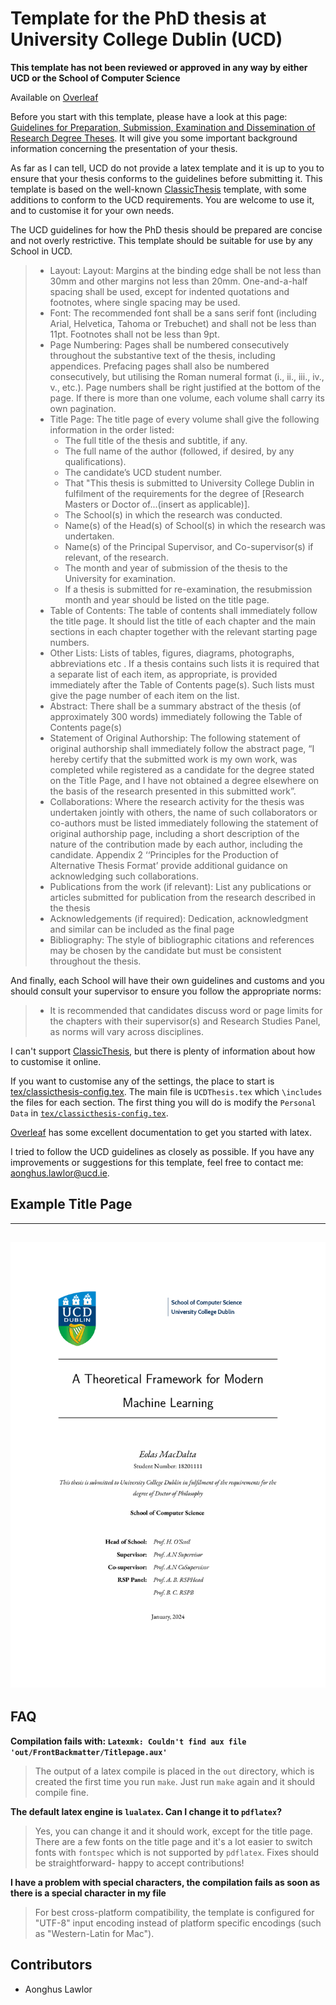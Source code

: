 # Template for the PhD thesis at University College Dublin (UCD)

**This template has not been reviewed or approved in any way by either UCD or the School of Computer Science**

Available on [Overleaf]()

Before you start with this template, please have a look at this page: [Guidelines for Preparation, Submission, Examination and Dissemination of Research Degree Theses](https://www.ucd.ie/graduatestudies/t4media/Research%20Degree%20Examination%20Guidelines%20%20August%20%202023.pdf). It will give you some important background information concerning the presentation of your thesis. 


As far as I can tell, UCD do not provide a latex template and it is up to you to ensure that your thesis conforms to the guidelines before submitting it. This template is based on the well-known [ClassicThesis](https://ctan.org/pkg/classicthesis?lang=en) template, with some additions to conform to the UCD requirements. You are welcome to use it, and to customise it for your own needs. 


The UCD guidelines for how the PhD thesis should be prepared are concise and not overly restrictive. This template should be suitable for use by any School in UCD.

>
>- Layout: Layout: Margins at the binding edge shall be not less than 30mm and other margins not less than 20mm. One-and-a-half spacing shall be used, except for indented quotations and footnotes, where single spacing may be used.
>- Font: The recommended font shall be a sans serif font (including Arial, Helvetica, Tahoma or Trebuchet) and shall not be less than 11pt. Footnotes shall not be less than 9pt.
>- Page Numbering: Pages shall be numbered consecutively throughout the substantive text of the thesis, including appendices. Prefacing pages shall also be numbered consecutively, but utilising the Roman numeral format (i., ii., iii., iv., v., etc.). Page numbers shall be right justified at the bottom of the page. If there is more than one volume, each volume shall carry its own pagination.
>- Title Page: The title page of every volume shall give the following information in the order listed:
>   - The full title of the thesis and subtitle, if any.
>   - The full name of the author (followed, if desired, by any qualifications).
>   - The candidate’s UCD student number.
>   - That "This thesis is submitted to University College Dublin in fulfilment of the requirements for the degree of [Research Masters or Doctor of...(insert as applicable)].
>   - The School(s) in which the research was conducted.
>   - Name(s) of the Head(s) of School(s) in which the research was undertaken.
>   - Name(s) of the Principal Supervisor, and Co-supervisor(s) if relevant, of the research.
>   - The month and year of submission of the thesis to the University for examination.
>   - If a thesis is submitted for re-examination, the resubmission month and year should be listed on the title page.
>- Table of Contents: The table of contents shall immediately follow the title page. It should list the title of each chapter and the main sections in each chapter together with the relevant starting page numbers.
>- Other Lists: Lists of tables, figures, diagrams, photographs, abbreviations etc . If a thesis contains such lists it is required that a separate list of each item, as appropriate, is provided immediately after the Table of Contents page(s). Such lists must give the page number of each item on the list.
>- Abstract: There shall be a summary abstract of the thesis (of approximately 300 words) immediately following the Table of Contents page(s)
>- Statement of Original Authorship: The following statement of original authorship shall immediately follow the abstract page, “I hereby certify that the submitted work is my own
work, was completed while registered as a candidate for the degree stated on the Title Page, and I have not obtained a degree elsewhere on the basis of the research presented in this submitted work”.
>- Collaborations: Where the research activity for the thesis was undertaken jointly with
others, the name of such collaborators or co-authors must be listed immediately following the statement of original authorship page, including a short description of the nature of the contribution made by each author, including the candidate. Appendix 2 ‘‘Principles for the Production of Alternative Thesis Format’ provide additional guidance on acknowledging such collaborations.
>- Publications from the work (if relevant): List any publications or articles submitted for publication from the research described in the thesis
>- Acknowledgements (if required): Dedication, acknowledgment and similar can be included as the final page
>- Bibliography: The style of bibliographic citations and references may be chosen by the candidate but must be consistent throughout the thesis.


And finally, each School will have their own guidelines and customs and you should consult your supervisor to ensure you follow the appropriate norms:


> - It is recommended that candidates discuss word or page limits for the chapters with their supervisor(s) and Research Studies Panel, as norms will vary across disciplines.


I can't support [ClassicThesis](https://ctan.org/pkg/classicthesis?lang=en), but there is plenty of information about how to customise it online. 


If you want to customise any of the settings, the place to start is [tex/classicthesis-config.tex](tex/classicthesis-config.tex). The main file is `UCDThesis.tex` which `\includes` the files for each section. The first thing you will do is modify the `Personal Data` in [`tex/classicthesis-config.tex`](https://github.com/aonghus/UCDThesis/blob/65a4b7afa6cd8e38e2b4d8f5cab1b7f95f8adccc/tex/classicthesis-config.tex#L46).


[Overleaf](https://www.overleaf.com/learn) has some excellent documentation to get you started with latex.


I tried to follow the UCD guidelines as closely as possible. If you have any improvements or suggestions for this template, feel free to contact me: [aonghus.lawlor@ucd.ie](mailto:aonghus.lawlor@ucd.ie). 

## Example Title Page


---
![Sample Title Page](UCDThesis.png)
---

## FAQ 

**Compilation fails with: `Latexmk: Couldn't find aux file 'out/FrontBackmatter/Titlepage.aux'`**
> The output of a latex compile is placed in the `out` directory, which is created the first time you run `make`. Just run `make` again and it should compile fine.

**The default latex engine is `lualatex`. Can I change it to `pdflatex`?**
> Yes, you can change it and it should work, except for the title page. There are a few fonts on the title page and it's a lot easier to switch fonts with `fontspec` which is not supported by `pdflatex`. Fixes should be straightforward- happy to accept contributions!

**I have a problem with special characters, the compilation fails as soon as there is a special character in my file**
> For best cross-platform compatibility, the template is configured for "UTF-8" input encoding instead of platform specific encodings (such as "Western-Latin for Mac").


## Contributors

* Aonghus Lawlor

